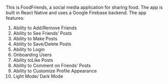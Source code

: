 This is FoodFriends, a social media application for sharing food. The app is built in React Native and uses a Google Firebase backend. The app features:

1. Ability to Add/Remove Friends
2. Ability to See Friends’ Posts
3. Ability to Make Posts 
4. Ability to Save/Delete Posts
5. Ability to Login 
6. Onboarding Users
7. Ability toLike Posts
8. Ability to Comment on Friends’ Posts
9. Ability to Customize Profile Appearance 
10. Light Mode/ Dark Mode 

